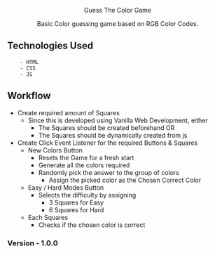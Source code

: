<p align='center'>Guess The Color Game</p>

<p align='center'>Basic Color guessing game based on RGB Color Codes.</p>

## Technologies Used

```
    - HTML
    - CSS
    - JS
```

## Workflow

- Create required amount of Squares
  - Since this is developed using Vanilla Web Development, either
    - The Squares should be created beforehand OR
    - The Squares should be dynamically created from js
- Create Click Event Listener for the required Buttons & Squares
  - New Colors Button
    - Resets the Game for a fresh start
    - Generate all the colors required
    - Randomly pick the answer to the group of colors
      - Assign the picked color as the Chosen Correct Color
  - Easy / Hard Modes Button
    - Selects the difficulty by assigning
      - 3 Squares for Easy
      - 6 Squares for Hard
  - Each Squares
    - Checks if the chosen color is correct

### Version - 1.0.0

